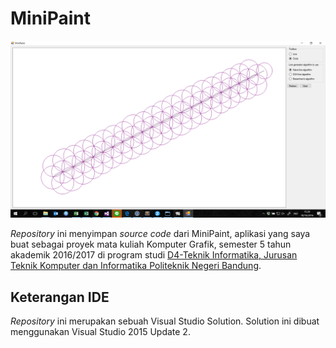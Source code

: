# MiniPaint

![Screenshot](README_IMAGES/screenshot.png?raw=true)

*Repository* ini menyimpan *source code* dari MiniPaint, aplikasi yang saya buat sebagai proyek mata kuliah Komputer Grafik, semester 5 tahun akademik 2016/2017 di program studi [D4-Teknik Informatika, Jurusan Teknik Komputer dan Informatika Politeknik Negeri Bandung](http://jtk.polban.ac.id/).

## Keterangan IDE

*Repository* ini merupakan sebuah Visual Studio Solution. Solution ini dibuat menggunakan Visual Studio 2015 Update 2.
